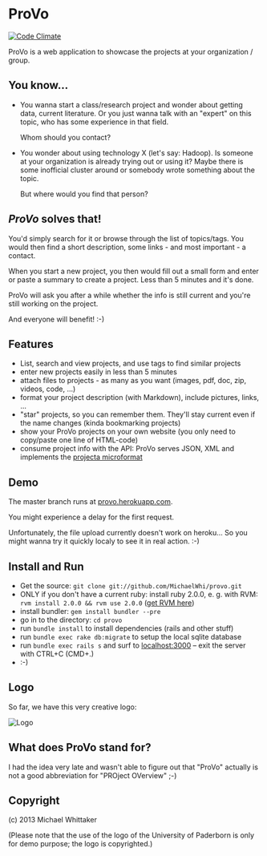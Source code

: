 ProVo
====
[![Code Climate](https://codeclimate.com/github/MichaelWhi/provo.png)](https://codeclimate.com/github/MichaelWhi/provo)

ProVo is a web application to showcase the projects at your organization / group.

You know...
----
* You wanna start a class/research project and wonder about getting data, current literature. Or you just wanna talk with an "expert" on this topic, who has some experience in that field.

  Whom should you contact?

* You wonder about using technology X (let's say: Hadoop). Is someone at your organization is already trying out or using it? Maybe there is some inofficial cluster around or somebody wrote something about the topic.

  But where would you find that person?

*ProVo* solves that!
---

You'd simply search for it or browse through the list of topics/tags. You would then find a short description, some links - and most important - a contact.

When you start a new project, you then would fill out a small form and enter or paste a summary to create a project. Less than 5 minutes and it's done.

ProVo will ask you after a while whether the info is still current and you're still working on the project.

And everyone will benefit! :-)

Features
---

* List, search and view projects, and use tags to find similar projects
* enter new projects easily in less than 5 minutes
* attach files to projects - as many as you want (images, pdf, doc, zip, videos,  code, ...)
* format your project description (with Markdown), include pictures, links, ...
* "star" projects, so you can remember them. They'll stay current even if the name changes (kinda bookmarking projects)
* show your ProVo projects on your own website (you only need to copy/paste one line of HTML-code)
* consume project info with the API: ProVo serves JSON, XML and implements the [projecta microformat](http://microformats.org/wiki/projecta)

Demo
---

The master branch runs at [provo.herokuapp.com](http://provo.herokuapp.com). 

You might experience a delay for the first request. 

Unfortunately, the file upload currently doesn't work on heroku...
So you might wanna try it quickly localy to see it in real action. :-)

Install and Run 
---

* Get the source: `git clone git://github.com/MichaelWhi/provo.git`
* ONLY if you don't have a current ruby: install ruby 2.0.0, e. g. with RVM: `rvm install 2.0.0 && rvm use 2.0.0` ([get RVM here](https://rvm.io))
* install bundler: `gem install bundler --pre`
* go in to the directory: `cd provo`
* run `bundle install` to install dependencies (rails and other stuff)
* run `bundle exec rake db:migrate` to setup the local sqlite database
* run `bundle exec rails s` and surf to [localhost:3000](http://localhost:3000/) – exit the server with CTRL+C (CMD+.)
* :-)

Logo
---

So far, we have this very creative logo:

![Logo](https://homepages.uni-paderborn.de/mwhittak/media/provo.png)

What does ProVo stand for?
----

I had the idea very late and wasn't able to figure out that "ProVo" actually is not a good abbreviation for "PROject OVerview" ;-)

Copyright
---
(c) 2013 Michael Whittaker

(Please note that the use of the logo of the University of Paderborn is only for demo purpose; the logo is copyrighted.)
